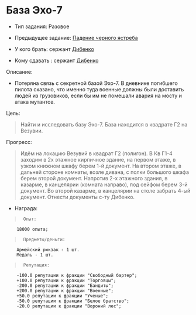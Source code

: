# База Эхо-7
 - Тип задания: Разовое
 - Предыдущее задание: [Падение черного ястреба](/quests/all/quests/1/)

 - У кого брать: сержант [Дибенко](/pers/lubech/dibenko/)
 - Кому сдавать : сержант [Дибенко](/pers/lubech/dibenko/)
 
 Описание:
 
 - Потеряна связь с секретной базой Эхо-7. В дневнике погибшего пилота сказано, что именно туда военные должны были доставить людей из грузовиков, если бы им не помешали авария на мосту и атака мутантов.
 
 Цель:

 >Найти и исследовать базу Эхо-7. База находится в квадрате Г2 на Везувии.

 Прогресс:

 >Идём на локацию Везувий в квадрат Г2 (полигон). В Кв Г1-4 заходим в 2х этажное кирпичное здание, на первом этаже, в узком книжном шкафу берем 1-й документ. На втором этаже, в дальней стороне комнаты, возле дивана, с полки большого шкафа берем второй документ.
 Напротив 2-х этажного здания, в казарме, в канцелярии (комната направо), под сейфом берем 3-й документ.
 Во второй казарме, в канцелярии на столе забрать 4-ый документ.
 Отнести документы с-ту Дибенко.

 - Награда:
 
 >		Опыт:
		18000 опыта;

 >		Предметы/деньги:
		Армейский рюкзак - 1 шт.
		Медаль - 1 шт.

 >		Репутация:
		-100.0 репутации к фракции "Свободный бартер";
		+100.0 репутации к фракции "Торговцы";
		-200.0 репутации к фракции "Бандиты";
		+200.0 репутации к фракции "Военные";
		+50.0 репутации к фракции "Ученые";
		-50.0 репутации к фракции "Белое братство";
		-20.0 репутации к фракции "Вороний лес";
